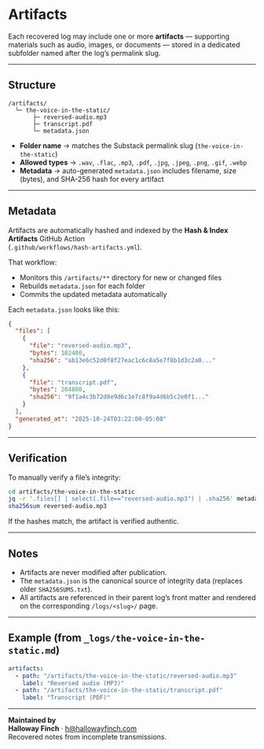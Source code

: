 # Artifacts

Each recovered log may include one or more **artifacts** — supporting materials such as audio, images, or documents — stored in a dedicated subfolder named after the log’s permalink slug.

---

## Structure

```
/artifacts/
  └─ the-voice-in-the-static/
       ├─ reversed-audio.mp3
       ├─ transcript.pdf
       └─ metadata.json
```

- **Folder name** → matches the Substack permalink slug (`the-voice-in-the-static`)
- **Allowed types** → `.wav`, `.flac`, `.mp3`, `.pdf`, `.jpg`, `.jpeg`, `.png`, `.gif`, `.webp`
- **Metadata** → auto-generated `metadata.json` includes filename, size (bytes), and SHA-256 hash for every artifact

---

## Metadata

Artifacts are automatically hashed and indexed by the **Hash & Index Artifacts** GitHub Action  
(`.github/workflows/hash-artifacts.yml`).

That workflow:
- Monitors this `/artifacts/**` directory for new or changed files
- Rebuilds `metadata.json` for each folder
- Commits the updated metadata automatically

Each `metadata.json` looks like this:

```json
{
  "files": [
    {
      "file": "reversed-audio.mp3",
      "bytes": 102400,
      "sha256": "ab13e6c52d0f8f27eac1c6c8a5e7f8b1d3c2a0..."
    },
    {
      "file": "transcript.pdf",
      "bytes": 204800,
      "sha256": "9f1a4c3b72d8e9d6c1e7c8f9a4d6b5c2e0f1..."
    }
  ],
  "generated_at": "2025-10-24T03:22:00-05:00"
}
```

---

## Verification

To manually verify a file’s integrity:

```bash
cd artifacts/the-voice-in-the-static
jq -r '.files[] | select(.file=="reversed-audio.mp3") | .sha256' metadata.json
sha256sum reversed-audio.mp3
```

If the hashes match, the artifact is verified authentic.

---

## Notes

- Artifacts are never modified after publication.
- The `metadata.json` is the canonical source of integrity data (replaces older `SHA256SUMS.txt`).
- All artifacts are referenced in their parent log’s front matter and rendered on the corresponding `/logs/<slug>/` page.

---

## Example (from `_logs/the-voice-in-the-static.md`)

```yaml
artifacts:
  - path: "/artifacts/the-voice-in-the-static/reversed-audio.mp3"
    label: "Reversed audio (MP3)"
  - path: "/artifacts/the-voice-in-the-static/transcript.pdf"
    label: "Transcript (PDF)"
```

---

**Maintained by**  
**Halloway Finch** · h@hallowayfinch.com  
Recovered notes from incomplete transmissions.
